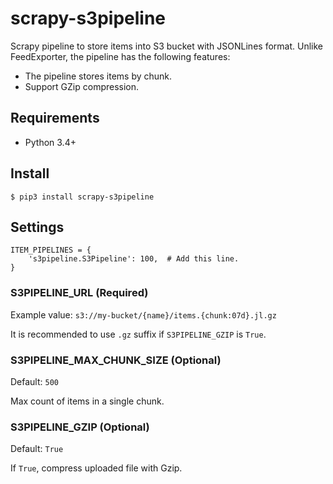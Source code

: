 # scrapy-s3pipeline

Scrapy pipeline to store items into S3 bucket with JSONLines format. Unlike FeedExporter, the pipeline has the following features:

* The pipeline stores items by chunk.
* Support GZip compression.

## Requirements

* Python 3.4+

## Install

```
$ pip3 install scrapy-s3pipeline
```

## Settings

```
ITEM_PIPELINES = {
    's3pipeline.S3Pipeline': 100,  # Add this line.
}
```

### S3PIPELINE_URL (Required)

Example value: `s3://my-bucket/{name}/items.{chunk:07d}.jl.gz`

It is recommended to use `.gz` suffix if `S3PIPELINE_GZIP` is `True`.

### S3PIPELINE_MAX_CHUNK_SIZE (Optional)

Default: `500`

Max count of items in a single chunk.

### S3PIPELINE_GZIP (Optional)

Default: `True`

If `True`, compress uploaded file with Gzip.
